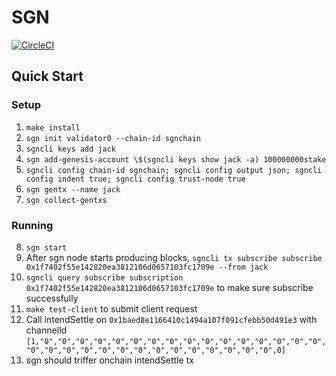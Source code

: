 # SGN

[![CircleCI](https://circleci.com/gh/celer-network/sgn/tree/master.svg?style=svg&circle-token=9b3b58e2a37467bd68e9d5cfffe23b6110cec700)](https://circleci.com/gh/celer-network/sgn/tree/master)

## Quick Start

### Setup

1. `make install`
2. `sgn init validator0 --chain-id sgnchain`
3. `sgncli keys add jack`
4. `sgn add-genesis-account \$(sgncli keys show jack -a) 100000000stake`
5. `sgncli config chain-id sgnchain; sgncli config output json; sgncli config indent true; sgncli config trust-node true`
6. `sgn gentx --name jack`
7. `sgn collect-gentxs`

### Running

8. `sgn start`
9. After sgn node starts producing blocks, `sgncli tx subscribe subscribe 0x1f7402f55e142820ea3812106d0657103fc1709e --from jack`
10. `sgncli query subscribe subscription 0x1f7402f55e142820ea3812106d0657103fc1709e` to make sure subscribe successfully
11. `make test-client` to submit client request
12. Call intendSettle on `0x1baed8e1166410c1494a107f091cfebb50d491e3` with channelId `[1,"0","0","0","0","0","0","0","0","0","0","0","0","0","0","0","0","0","0","0","0","0","0","0","0","0","0","0","0","0","0",0]`
13. sgn should triffer onchain intendSettle tx
